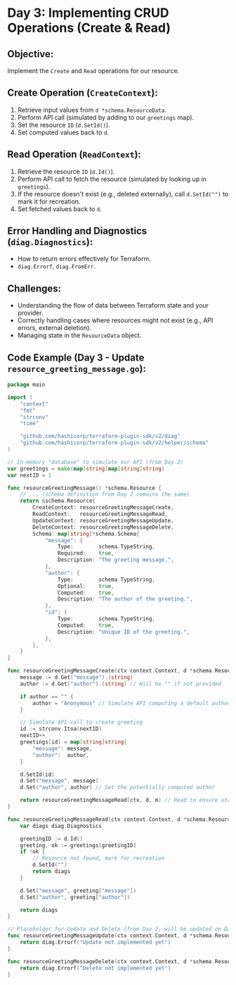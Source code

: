 # **Day 3: Implementing CRUD Operations (Create & Read)**

## **Objective:** 
Implement the `Create` and `Read` operations for our resource.

## **Create Operation (`CreateContext`):**
1.  Retrieve input values from `d *schema.ResourceData`.
2.  Perform API call (simulated by adding to our `greetings` map).
3.  Set the resource `ID` (`d.SetId()`).
4.  Set computed values back to `d`.

## **Read Operation (`ReadContext`):**
1.  Retrieve the resource `ID` (`d.Id()`).
2.  Perform API call to fetch the resource (simulated by looking up in `greetings`).
3.  If the resource doesn't exist (e.g., deleted externally), call `d.SetId("")` to mark it for recreation.
4.  Set fetched values back to `d`.

## **Error Handling and Diagnostics (`diag.Diagnostics`):**
* How to return errors effectively for Terraform.
* `diag.Errorf`, `diag.FromErr`.

## **Challenges:**
* Understanding the flow of data between Terraform state and your provider.
* Correctly handling cases where resources might not exist (e.g., API errors, external deletion).
* Managing state in the `ResourceData` object.

## **Code Example (Day 3 - Update `resource_greeting_message.go`):**

```go
package main

import (
	"context"
	"fmt"
	"strconv"
	"time"

	"github.com/hashicorp/terraform-plugin-sdk/v2/diag"
	"github.com/hashicorp/terraform-plugin-sdk/v2/helper/schema"
)

// In-memory "database" to simulate our API (from Day 2)
var greetings = make(map[string]map[string]string)
var nextID = 1

func resourceGreetingMessage() *schema.Resource {
	// ... (schema definition from Day 2 remains the same)
	return &schema.Resource{
		CreateContext: resourceGreetingMessageCreate,
		ReadContext:   resourceGreetingMessageRead,
		UpdateContext: resourceGreetingMessageUpdate,
		DeleteContext: resourceGreetingMessageDelete,
		Schema: map[string]*schema.Schema{
			"message": {
				Type:        schema.TypeString,
				Required:    true,
				Description: "The greeting message.",
			},
			"author": {
				Type:        schema.TypeString,
				Optional:    true,
				Computed:    true,
				Description: "The author of the greeting.",
			},
			"id": {
				Type:        schema.TypeString,
				Computed:    true,
				Description: "Unique ID of the greeting.",
			},
		},
	}
}

func resourceGreetingMessageCreate(ctx context.Context, d *schema.ResourceData, m interface{}) diag.Diagnostics {
	message := d.Get("message").(string)
	author := d.Get("author").(string) // Will be "" if not provided

	if author == "" {
		author = "Anonymous" // Simulate API computing a default author
	}

	// Simulate API call to create greeting
	id := strconv.Itoa(nextID)
	nextID++
	greetings[id] = map[string]string{
		"message": message,
		"author":  author,
	}

	d.SetId(id)
	d.Set("message", message)
	d.Set("author", author) // Set the potentially computed author

	return resourceGreetingMessageRead(ctx, d, m) // Read to ensure state is consistent
}

func resourceGreetingMessageRead(ctx context.Context, d *schema.ResourceData, m interface{}) diag.Diagnostics {
	var diags diag.Diagnostics

	greetingID := d.Id()
	greeting, ok := greetings[greetingID]
	if !ok {
		// Resource not found, mark for recreation
		d.SetId("")
		return diags
	}

	d.Set("message", greeting["message"])
	d.Set("author", greeting["author"])

	return diags
}

// Placeholder for Update and Delete (from Day 2, will be updated on Day 4)
func resourceGreetingMessageUpdate(ctx context.Context, d *schema.ResourceData, m interface{}) diag.Diagnostics {
	return diag.Errorf("Update not implemented yet")
}

func resourceGreetingMessageDelete(ctx context.Context, d *schema.ResourceData, m interface{}) diag.Diagnostics {
	return diag.Errorf("Delete not implemented yet")
}

```
